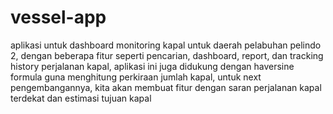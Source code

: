 # vessel-app

aplikasi untuk dashboard monitoring kapal untuk daerah pelabuhan pelindo 2, dengan beberapa fitur seperti pencarian, dashboard, report, dan tracking history perjalanan kapal, aplikasi ini juga didukung dengan haversine formula guna menghitung perkiraan jumlah kapal, untuk next pengembangannya, kita akan membuat fitur dengan saran perjalanan kapal terdekat dan estimasi tujuan kapal
